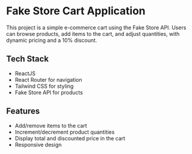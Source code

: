 # Fake Store Cart Application

This project is a simple e-commerce cart using the Fake Store API. Users can browse products, add items to the cart, and adjust quantities, with dynamic pricing and a 10% discount.

## Tech Stack
- ReactJS
- React Router for navigation
- Tailwind CSS for styling
- Fake Store API for products

## Features
- Add/remove items to the cart
- Increment/decrement product quantities
- Display total and discounted price in the cart
- Responsive design

